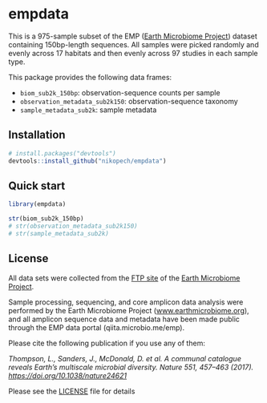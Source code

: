 # empdata

This is a 975-sample subset of the EMP ([Earth Microbiome Project](https://www.earthmicrobiome.org/)) dataset containing 150bp-length sequences. 
All samples were picked randomly and evenly across 17 habitats and then evenly across 97 studies in each sample type.

This package provides the following data frames:

* `biom_sub2k_150bp`: observation-sequence counts per sample
* `observation_metadata_sub2k150`: observation-sequence taxonomy
* `sample_metadata_sub2k`: sample metadata


## Installation 

```R
# install.packages("devtools")
devtools::install_github("nikopech/empdata")
```

## Quick start

```R
library(empdata)

str(biom_sub2k_150bp)
# str(observation_metadata_sub2k150)
# str(sample_metadata_sub2k)
```

## License

All data sets were collected from the [FTP site](ftp://ftp.microbio.me/emp/release1) of the [Earth Microbiome Project](https://www.earthmicrobiome.org/).

Sample processing, sequencing, and core amplicon data analysis were performed by the Earth Microbiome Project (www.earthmicrobiome.org), and all amplicon sequence data and metadata have been made public through the EMP data portal (qiita.microbio.me/emp).

Please cite the following publication if you use any of them:

*Thompson, L., Sanders, J., McDonald, D. et al.* 
*A communal catalogue reveals Earth’s multiscale microbial diversity.*
*Nature 551, 457–463 (2017). https://doi.org/10.1038/nature24621*

Please see the [LICENSE](LICENSE) file for details
